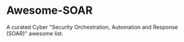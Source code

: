 # Awesome-SOAR
A curated Cyber "Security Orchestration, Automation and Response (SOAR)" awesome list.

